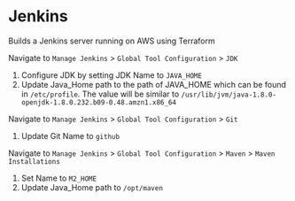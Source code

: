 # Jenkins
Builds a Jenkins server running on AWS using Terraform

Navigate to `Manage Jenkins` > `Global Tool Configuration` > `JDK`
1. Configure JDK by setting JDK Name to `JAVA_HOME`
2. Update Java_Home path to the path of JAVA_HOME which can be found in `/etc/profile`.
The value will be similar to `/usr/lib/jvm/java-1.8.0-openjdk-1.8.0.232.b09-0.48.amzn1.x86_64`

Navigate to `Manage Jenkins` > `Global Tool Configuration` > `Git`
1. Update Git Name to `github`

Navigate to `Manage Jenkins` > `Global Tool Configuration` > `Maven` > `Maven Installations`
1. Set Name to `M2_HOME`
2. Update Java_Home path to `/opt/maven`
